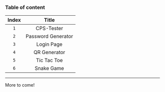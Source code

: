 ### Table of content

| Index  | Title              |
| :----: | :----------------: |
| `1`    | CPS-Tester         |
| `2`    | Password Generator |
| `3`    | Login Page         |
| `4`    | QR Generator       |
| `5`    | Tic Tac Toe        |
| `6`    | Snake Game         |
---

More to come!
